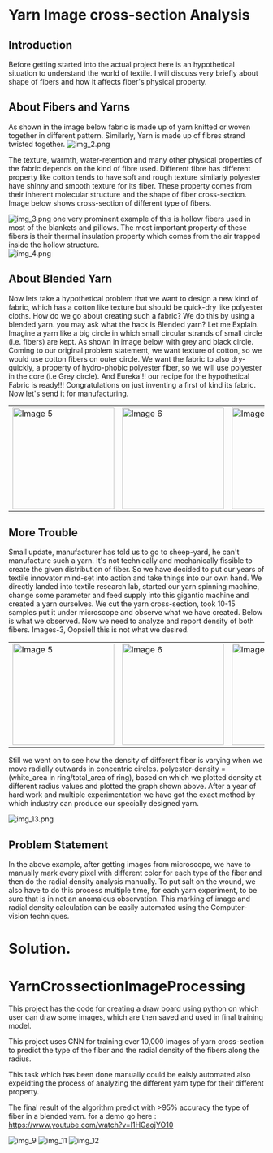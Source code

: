 # Yarn Image cross-section Analysis


## Introduction 

Before getting started into the actual project here is an hypothetical situation to understand the world of textile. I will discuss very briefly about shape of fibers and how it affects fiber's physical property. 

## About Fibers and Yarns
As shown in the image below fabric is made up of yarn knitted or woven together in different pattern. Similarly, Yarn is made up of fibres strand twisted together.
![img_2.png](https://github.com/Im-Himanshu/Yarn-Cross-Section-Image-Processing-CNN/assets/16800094/c378eb4f-34e1-4ada-b8f7-91372a6bf315)

The texture, warmth, water-retention and many other physical properties of the fabric depends on the kind of fibre used. Different fibre has different property like cotton tends to have soft and rough texture similarly polyester have shinny and smooth texture for its fiber. These property comes from their inherent molecular structure and the shape of fiber cross-section. Image below shows cross-section of different type of fibers.   

![img_3.png](https://github.com/Im-Himanshu/Yarn-Cross-Section-Image-Processing-CNN/assets/16800094/d107c3e9-7ce0-4d66-9405-e35fc565858f)
one very prominent example of this is hollow fibers used in most of the blankets and pillows. The most important property of these fibers is their thermal insulation property which comes from the air trapped inside the hollow structure.  
![img_4.png](https://github.com/Im-Himanshu/Yarn-Cross-Section-Image-Processing-CNN/assets/16800094/e578dfb5-ec5b-4650-b380-d1dc59d0b88f)

## About Blended Yarn
Now lets take a hypothetical problem that we want to design a new kind of fabric, which has a cotton like texture but should be quick-dry like polyester cloths. How do we go about creating such a fabric? We do this by using a blended yarn. you may ask what the hack is Blended yarn?  Let me Explain.   
Imagine a yarn like a big circle in which small circular strands of small circle (i.e. fibers) are kept. As shown in image below with grey and black circle. Coming to our original problem statement, we want texture of cotton, so we would use cotton fibers on outer circle. We want the fabric to also dry-quickly, a property of hydro-phobic polyester fiber, so we will use polyester in the core (i.e Grey circle).  And Eureka!!! our recipe for the hypothetical Fabric is ready!!! Congratulations on just inventing a first of kind its fabric. Now let's send it for manufacturing.  
<table>
  <tr>  
    <td><img src="https://github.com/Im-Himanshu/Yarn-Cross-Section-Image-Processing-CNN/assets/16800094/4957215e-8145-47d5-847f-b0973386d947" alt="Image 5" width="200"></td>  
    <td><img src="https://github.com/Im-Himanshu/Yarn-Cross-Section-Image-Processing-CNN/assets/16800094/356ef657-b2fc-4cfd-bb16-fedf2b87ce57" alt="Image 6" width="200"></td>  
    <td><img src="https://github.com/Im-Himanshu/Yarn-Cross-Section-Image-Processing-CNN/assets/16800094/411a9cfe-863a-4a6a-94ec-6b3cc30d52f9" alt="Image 7" width="200"></td> 
  </tr>
</table>  

## More Trouble
Small update, manufacturer has told us to go to sheep-yard, he can't manufacture such a yarn. It's not technically and mechanically fissible to create the given distribution of fiber. So we have decided to put our years of textile innovator mind-set into action and take things into our own hand. We directly landed into textile research lab, started our yarn spinning machine, change some parameter and feed supply into this gigantic machine and created a yarn ourselves.  We cut the yarn cross-section, took 10-15 samples put it under microscope and observe what we have created.  Below is what we observed. Now we need to analyze and report density of both fibers. Images-3, Oopsie!! this is not what we desired.   
<table>
  <tr>  
    <td><img src="https://github.com/Im-Himanshu/Yarn-Cross-Section-Image-Processing-CNN/assets/16800094/0c0849c1-0526-4345-8107-dc597b300c61" alt="Image 5" width="200"></td>  
    <td><img src="https://github.com/Im-Himanshu/Yarn-Cross-Section-Image-Processing-CNN/assets/16800094/84af5e2b-4dda-479e-80e1-29eff5ced609" alt="Image 6" width="200"></td>  
    <td><img src="https://github.com/Im-Himanshu/Yarn-Cross-Section-Image-Processing-CNN/assets/16800094/76037efd-a0a5-425f-bf50-917e8b272b76" alt="Image 7" width="200"></td> 
  </tr>
</table>
Still we went on to see how the density of different fiber is varying when we move radially outwards in concentric circles. polyester-density = (white_area in ring/total_area of ring), based on which we plotted density at different radius values and plotted the graph shown above.  
After a year of hard work and multiple experimentation we have got the exact method by which industry can produce our specially designed yarn.  

![img_13.png](https://github.com/Im-Himanshu/Yarn-Cross-Section-Image-Processing-CNN/assets/16800094/b5a3ee56-c6fa-4724-a110-59426182e928)

## Problem Statement 
In the above example, after getting images from microscope, we have to manually mark every pixel with different color for each type of the fiber and then do the radial density analysis manually. To put salt on the wound, we also have to do this process multiple time, for each yarn experiment, to be sure that is in not an anomalous observation. This marking of image and radial density calculation can be easily automated using the Computer-vision techniques.  

# Solution.




# YarnCrossectionImageProcessing

This project has the code for creating a draw board using python on which user can draw some images, which are then saved and used in final training model.

This project uses CNN for training over 10,000 images of yarn cross-section to predict the type of the fiber and the radial density of the fibers along the radius.

This task which has been done manually could be eaisly automated also expeidting the process of analyzing the different yarn type for their different property.

The final result of the algorithm predict with >95% accuracy the type of fiber in a blended yarn.
for a demo go here :
https://www.youtube.com/watch?v=I1HGaojYO10



![img_9](https://github.com/Im-Himanshu/Yarn-Cross-Section-Image-Processing-CNN/assets/16800094/0c0849c1-0526-4345-8107-dc597b300c61)
![img_11](https://github.com/Im-Himanshu/Yarn-Cross-Section-Image-Processing-CNN/assets/16800094/84af5e2b-4dda-479e-80e1-29eff5ced609)
![img_12](https://github.com/Im-Himanshu/Yarn-Cross-Section-Image-Processing-CNN/assets/16800094/76037efd-a0a5-425f-bf50-917e8b272b76)
